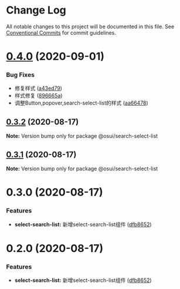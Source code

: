 # Change Log

All notable changes to this project will be documented in this file.
See [Conventional Commits](https://conventionalcommits.org) for commit guidelines.

# [0.4.0](https://gitee.com/gitee-fe/osui/tree/master/compare/@osui/search-select-list@0.3.2...@osui/search-select-list@0.4.0) (2020-09-01)


### Bug Fixes

* 修复样式 ([a43ed79](https://gitee.com/gitee-fe/osui/tree/master/commits/a43ed793f7b01e40526ba3b0917d8ac902ec2eb7))
* 样式修复 ([896665a](https://gitee.com/gitee-fe/osui/tree/master/commits/896665a45f52be9a2896157f20125f8a77809e34))
* 调整Button,popover,search-select-list的样式 ([aa66478](https://gitee.com/gitee-fe/osui/tree/master/commits/aa66478c36f1b271c008b8ce71e923f218b68fb7))





## [0.3.2](https://gitee.com/gitee-fe/osui/tree/master/compare/@osui/search-select-list@0.3.1...@osui/search-select-list@0.3.2) (2020-08-17)

**Note:** Version bump only for package @osui/search-select-list





## [0.3.1](https://gitee.com/gitee-fe/osui/tree/master/compare/@osui/search-select-list@0.3.0...@osui/search-select-list@0.3.1) (2020-08-17)

**Note:** Version bump only for package @osui/search-select-list





# 0.3.0 (2020-08-17)


### Features

* **select-search-list:** 新增select-search-list组件 ([dfb8652](https://gitee.com/gitee-fe/osui/tree/master/commits/dfb8652356a64fd13c17559d040cd6b35ae773bc))





# 0.2.0 (2020-08-17)


### Features

* **select-search-list:** 新增select-search-list组件 ([dfb8652](https://gitee.com/gitee-fe/osui/tree/master/commits/dfb8652356a64fd13c17559d040cd6b35ae773bc))
